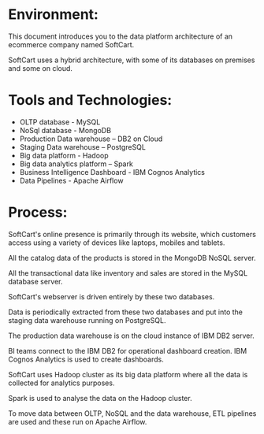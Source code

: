 # Environment:
This document introduces you to the data platform architecture of an ecommerce company named SoftCart.

SoftCart uses a hybrid architecture, with some of its databases on premises and some on cloud.

# Tools and Technologies:
- OLTP database - MySQL
- NoSql database - MongoDB
- Production Data warehouse – DB2 on Cloud
- Staging Data warehouse – PostgreSQL
- Big data platform - Hadoop
- Big data analytics platform – Spark
- Business Intelligence Dashboard - IBM Cognos Analytics
- Data Pipelines - Apache Airflow

# Process:
SoftCart's online presence is primarily through its website, which customers access using a variety of devices like laptops, mobiles and tablets.

All the catalog data of the products is stored in the MongoDB NoSQL server.

All the transactional data like inventory and sales are stored in the MySQL database server.

SoftCart's webserver is driven entirely by these two databases.

Data is periodically extracted from these two databases and put into the staging data warehouse running on PostgreSQL.

The production data warehouse is on the cloud instance of IBM DB2 server.

BI teams connect to the IBM DB2 for operational dashboard creation. IBM Cognos Analytics is used to create dashboards.

SoftCart uses Hadoop cluster as its big data platform where all the data is collected for analytics purposes.

Spark is used to analyse the data on the Hadoop cluster.

To move data between OLTP, NoSQL and the data warehouse, ETL pipelines are used and these run on Apache Airflow.

